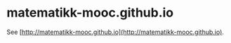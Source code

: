 matematikk-mooc.github.io
=========================

See
[http://matematikk-mooc.github.io](http://matematikk-mooc.github.io).

